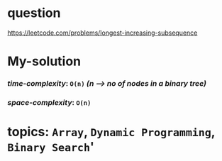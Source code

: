 # question
https://leetcode.com/problems/longest-increasing-subsequence

# **My-solution**

### _time-complexity_: `O(n)` _(n --> no of nodes in a binary tree)_
### _space-complexity_: `O(n)`


# topics: `Array`, `Dynamic Programming`, `Binary Search`'